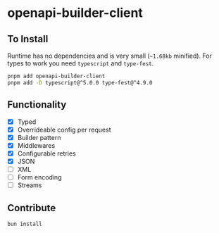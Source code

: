 # openapi-builder-client

## To Install

Runtime has no dependencies and is very small (`~1.68kb` minified).
For types to work you need `typescript` and `type-fest`.

```bash
pnpm add openapi-builder-client
pnpm add -D typescript@^5.0.0 type-fest@^4.9.0
```

## Functionality

- [x] Typed
- [x] Overrideable config per request
- [x] Builder pattern
- [x] Middlewares
- [x] Configurable retries
- [x] JSON
- [ ] XML
- [ ] Form encoding
- [ ] Streams

## Contribute

```bash
bun install
```